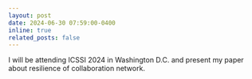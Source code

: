 ```yaml
---
layout: post
date: 2024-06-30 07:59:00-0400
inline: true
related_posts: false
---
```


I will be attending ICSSI 2024 in Washington D.C. and present my paper about resilience of collaboration network.